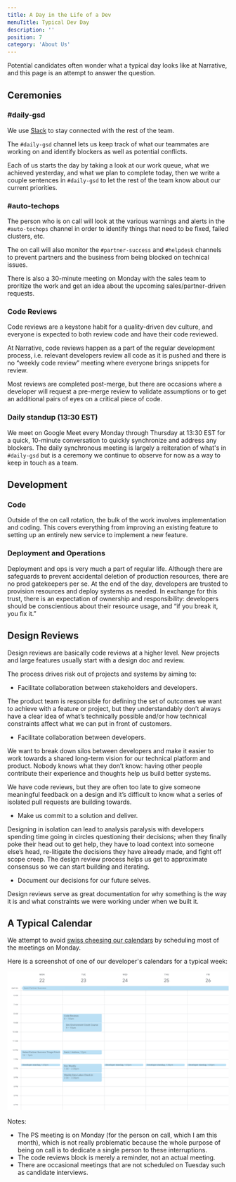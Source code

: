 ```yaml
---
title: A Day in the Life of a Dev
menuTitle: Typical Dev Day
description: ''
position: 7
category: 'About Us'
---
```


Potential candidates often wonder what a typical day looks like at Narrative, and this page is an attempt to answer the
question.

## Ceremonies

### \#daily-gsd

We use [Slack](https://slack.com/) to stay connected with the rest of the team.

The `#daily-gsd` channel lets us keep track of what our teammates are working on and identify blockers as well as
potential conflicts.

Each of us starts the day by taking a look at our work queue, what we achieved yesterday, and what we plan to complete
today, then we write a couple sentences in `#daily-gsd` to let the rest of the team know about our current priorities.

### \#auto-techops

The person who is on call will look at the various warnings and alerts in the `#auto-techops` channel in order to
identify things that need to be fixed, failed clusters, etc.

The on call will also monitor the `#partner-success` and `#helpdesk` channels to prevent partners and the business from
being blocked on technical issues.

There is also a 30-minute meeting on Monday with the sales team to proritize the work and get an idea about the
upcoming sales/partner-driven requests.

### Code Reviews

Code reviews are a keystone habit for a quality-driven dev culture, and everyone is expected to both review code and
have their code reviewed.

At Narrative, code reviews happen as a part of the regular development process, i.e. relevant developers review all code
as it is pushed and there is no “weekly code review” meeting where everyone brings snippets for review.

Most reviews are completed post-merge, but there are occasions where a developer will request a pre-merge review to
validate assumptions or to get an additional pairs of eyes on a critical piece of code.

### Daily standup (13:30 EST)

We meet on Google Meet every Monday through Thursday at 13:30 EST for a quick, 10-minute conversation to quickly
synchronize and address any blockers. The daily synchronous meeting is largely a reiteration of what's in `#daily-gsd`
but is a ceremony we continue to observe for now as a way to keep in touch as a team.

## Development

### Code

Outside of the on call rotation, the bulk of the work involves implementation and coding. This covers everything
from improving an existing feature to setting up an entirely new service to implement a new feature.

### Deployment and Operations

Deployment and ops is very much a part of regular life. Although there are safeguards to prevent accidental deletion of
production resources, there are no prod gatekeepers per se. At the end of the day, developers are trusted to
provision resources and deploy systems as needed. In exchange for this trust, there is an expectation of ownership and
responsibility: developers should be conscientious about their resource usage, and “if you break it, you fix it.”

## Design Reviews

Design reviews are basically code reviews at a higher level. New projects and large features usually start with a design
doc and review.

The process drives risk out of projects and systems by aiming to:

- Facilitate collaboration between stakeholders and developers.

The product team is responsible for defining the set of outcomes we want to achieve with a feature or project, but they
understandably don’t always have a clear idea of what’s technically possible and/or how technical constraints affect
what we can put in front of customers.

- Facilitate collaboration between developers.

We want to break down silos between developers and make it easier to work towards a shared long-term vision for our
technical platform and product. Nobody knows what they don’t know: having other people contribute their experience and
thoughts help us build better systems.

We have code reviews, but they are often too late to give someone meaningful feedback on a design and it’s difficult to
know what a series of isolated pull requests are building towards.

- Make us commit to a solution and deliver.

Designing in isolation can lead to analysis paralysis with developers spending time going in circles questioning their
decisions; when they finally poke their head out to get help, they have to load context into someone else’s head,
re-litigate the decisions they have already made, and fight off scope creep. The design review process helps us get to
approximate consensus so we can start building and iterating.

- Document our decisions for our future selves.

Design reviews serve as great documentation for why something is the way it is and what constraints we were working
under when we built it.

## A Typical Calendar

We attempt to
avoid [swiss cheesing our calendars](https://thinkingthrough.substack.com/p/stop-swiss-cheesing-your-calendar)
by scheduling most of the meetings on Monday.

Here is a screenshot of one of our developer's calendars for a typical week:

<img src="/typical-calendar.png" alt="typical calendar"/>

Notes:

- The PS meeting is on Monday (for the person on call, which I am this month), which is not really problematic
  because the whole purpose of being on call is to dedicate a single person to these interruptions.
- The code reviews block is merely a reminder, not an actual meeting.
- There are occasional meetings that are not scheduled on Tuesday such as candidate interviews.
